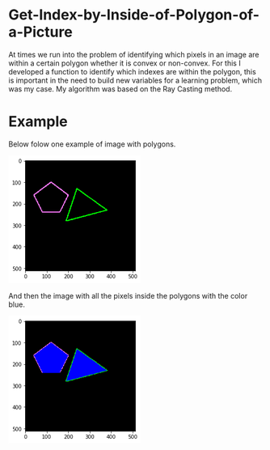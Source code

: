 # Get-Index-by-Inside-of-Polygon-of-a-Picture
At times we run into the problem of identifying which pixels in an image are within a certain polygon whether it is convex or non-convex. For this I developed a function to identify which indexes are within the polygon, this is important in the need to build new variables for a learning problem, which was my case. My algorithm was based on the Ray Casting method.

# Example

Below folow one example of image with polygons.

![alt text](image1.png "Table 1 - Results obtained by fold.")

And then the image with all the pixels inside the polygons with the color blue.

![alt text](image2.png "Table 1 - Results obtained by fold.")
